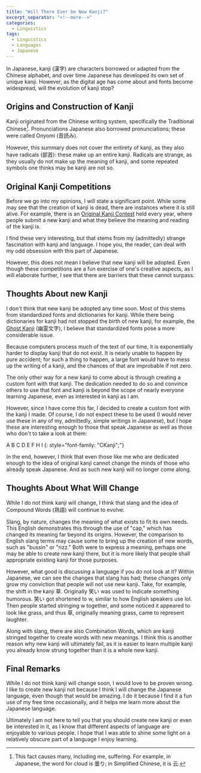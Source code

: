 ```yaml
---
title: "Will There Ever be New Kanji?"
excerpt_separator: "<!--more-->"
categories:
  - Linguistics
tags:
  - Linguistics
  - Languages
  - Japanese
---
```


In Japanese, kanji (漢字) are characters borrowed or adapted from the Chinese alphabet, and over time Japanese has developed its own set of unique kanji. However, as the digital age has come about and fonts become widespread, will the evolution of kanji stop?

<!--more-->

## Origins and Construction of Kanji

Kanji originated from the Chinese writing system, specifically the Traditional Chinese[^1]. Pronunciations Japanese also borrowed pronunciations; these were called Onyomi (音読み).

However, this summary does not cover the entirety of kanji, as they also have radicals (部首): these make up an entire kanji. Radicals are strange, as they usually do not make up the meaning of kanji, and some repeated symbols one thinks may be kanji are not so.

## Original Kanji Competitions

Before we go into my opinions, I will state a significant point. While some may see that the creation of kanji is dead, there are instances where it is still alive. For example, there is an [Original Kanji Contest](https://sousaku-kanji.com/) held every year, where people submit a new kanji and what they believe the meaning and reading of the kanji is.

I find these very interesting, but that stems from my (admittedly) strange fascination with kanji and language. I hope you, the reader, can deal with my odd obsession with this part of Japanese.

However, this does not mean I believe that new kanji will be adopted. Even though these competitions are a fun exercise of one's creative aspects, as I will elaborate further, I see that there are barriers that these cannot surpass.

## Thoughts About new Kanji

I don't think that new kanji be adopted any time soon. Most of this stems from standardized fonts and dictionaries for kanji. While there being dictionaries for kanji had not stopped the birth of new kanji, for example, the [Ghost Kanji](https://www.sljfaq.org/afaq/yuureimoji.html) (幽霊文字), I believe that standardized fonts pose a more considerable
issue.

Because computers process much of the text of our time, it is exponentially harder to display kanji that do not exist. It is nearly unable to happen by pure accident; for such a thing to happen, a large font would have to mess up the writing of a kanji, and the chances of that are improbable if not zero.

The only other way for a new kanji to come about is through creating a custom font with that kanji. The dedication needed to do so and convince others to use that font and kanji is beyond the scope of nearly everyone learning Japanese, even as interested in kanji as I am.

However, since I have come this far, I decided to create a custom font with the kanji I made. Of course, I do not expect these to be used (I would never use these in any of my, admittedly, simple writings in Japanese), but I hope these are interesting enough to those that speak Japanese as well as those who don't to take a look at them:

A B C D E F H I
{: style="font-family: \"CKanji\";"}

In the end, however, I think that even those like me who are dedicated enough to the idea of original kanji cannot change the minds of those who already speak Japanese. And as such new kanji will no longer come along.

## Thoughts About What Will Change

While I do not think kanji will change, I think that slang and the idea of Compound Words (熟語) will continue to evolve.

Slang, by nature, changes the meaning of what exists to fit its own needs. This English demonstrates this through the use of "cap," which has changed its meaning far beyond its origins. However, the comparison to English slang terms may cause some to bring up the creation of new words, such as "bussin" or "rizz." Both were to express a meaning, perhaps one may be able to create new kanji there, but it is more likely that people shall appropriate existing kanji for those purposes.

However, what good is discussing a language if you do not look at it? Within Japanese, we can see the changes that slang has had; these changes only grow my conviction that people will not use new kanji. Take, for example, the shift in the kanji 草. Originally 笑い was used to indicate something humorous. 笑い got shortened to w, similar to how English speakers use lol. Then people started stringing w together, and some noticed it appeared to look like grass, and thus 草, originally meaning grass, came to represent laughter.

Along with slang, there are also Combination Words, which are kanji stringed together to create words with new meanings. I think this is another reason why new kanji will ultimately fail, as it is easier to learn multiple kanji you already know strung together than it is a whole new kanji.

## Final Remarks

While I do not think kanji will change soon, I would love to be proven wrong. I like to create new kanji not because I think I will change the Japanese language, even though that would be amazing. I do it because I find it a fun use of my free time occasionally, and it helps me learn more about the Japanese language.

Ultimately I am not here to tell you that you should create new kanji or even be interested in it, as I know that different aspects of language are enjoyable to various people. I hope that I was able to shine some light on a relatively obscure part of a language I enjoy learning.

[^1]: This fact causes many, including me, suffering. For example, in Japanese, the word for cloud is 曇り; in Simplified Chinese, it is 云.
